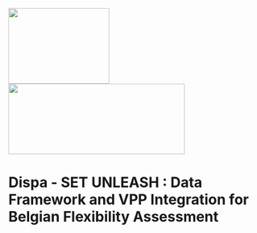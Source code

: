 <img src="https://github.com/user-attachments/assets/7e6106c2-eeef-4ce7-a9ff-707f6499c704" width="200" height="150">         <img src="https://github.com/user-attachments/assets/a8d1c34a-f5c1-4ab9-99c3-0d965ab5a676" width="350" height="140">
# Dispa - SET UNLEASH : Data Framework and VPP Integration for Belgian Flexibility Assessment


